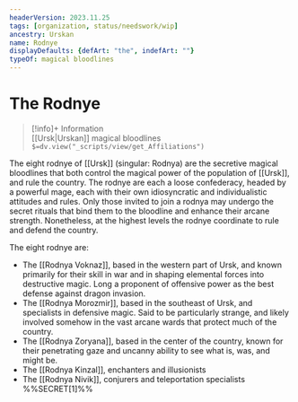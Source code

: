 ```yaml
---
headerVersion: 2023.11.25
tags: [organization, status/needswork/wip]
ancestry: Urskan
name: Rodnye
displayDefaults: {defArt: "the", indefArt: ""}
typeOf: magical bloodlines
---
```

# The Rodnye
>[!info]+ Information  
>  [[Ursk|Urskan]] magical bloodlines  
> `$=dv.view("_scripts/view/get_Affiliations")`

The eight rodnye of [[Ursk]] (singular: Rodnya) are the secretive magical bloodlines that both control the magical power of the population of [[Ursk]], and rule the country. The rodnye are each a loose confederacy, headed by a powerful mage, each with their own idiosyncratic and individualistic attitudes and rules. Only those invited to join a rodnya may undergo the secret rituals that bind them to the bloodline and enhance their arcane strength. Nonetheless, at the highest levels the rodnye coordinate to rule and defend the country. 

The eight rodnye are:
- The [[Rodnya Voknaz]], based in the western part of Ursk, and known primarily for their skill in war and in shaping elemental forces into destructive magic. Long a proponent of offensive power as the best defense against dragon invasion. 
- The [[Rodnya Morozmir]], based in the southeast of Ursk, and specialists in defensive magic. Said to be particularly strange, and likely involved somehow in the vast arcane wards that protect much of the country. 
- The [[Rodnya Zoryana]], based in the center of the country, known for their penetrating gaze and uncanny ability to see what is, was, and might be. 
- The [[Rodnya Kinzal]], enchanters and illusionists
- The [[Rodnya Nivik]], conjurers and teleportation specialists
%%SECRET[1]%%
